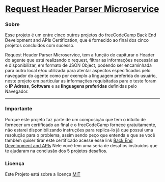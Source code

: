 # [Request Header Parser Microservice](https://www.freecodecamp.org/learn/apis-and-microservices/apis-and-microservices-projects/request-header-parser-microservice)


### Sobre

Esse projeto é um entre cinco outros projetos do [freeCodeCamp](https://www.freecodecamp.org/learn) Back End Development and APIs Certification, que é fornecido ao final dos cinco projetos concluídos com sucesso.

Request Header Parser Microservice, tem a função de capiturar o Header do agente que está realizando o request, filtrar as informações necessárias e disponibilizar, em formato de JSON Object, podendo ser encaminhada para outro local e/ou utilizada para atentar aspectos especificados pelo navegador do agente como por exemplo a linguagem preferida do usuário, neste projeto em particular as informações requisitadas para o teste foram o **IP Adress**, **Software** e as **linguagens preferidas** definidas pelo Navegador.

----
### **Importante**

Porque este projeto faz parte de um composição que tem o intuito de fornecer um certificado ao final e o freeCodeCamp fornece gratuitamente, não estarei disponibilizando instruções para replica-lo já que possui uma resolução para o problema, assim sendo peço que entenda e que se você também quiser tirar este certificado acesse esse link [Back End Development and APIs](https://www.freecodecamp.org/learn/back-end-development-and-apis/) Nele você tem uma seria de desafios instruidos que te ajudaram na conclusão dos 5 projetos desafios.


### Licença
Este Projeto está sobre a licença [MIT](/LICENSE.txt)